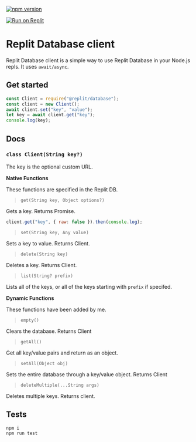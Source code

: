 [![npm version](https://badge.fury.io/js/%40replit%2Fdatabase.svg)](https://badge.fury.io/js/%40replit%2Fdatabase)

[![Run on Replit](https://replit.com/badge/github/replit/database-node)](https://replit.com/github/replit/database-node)

# Replit Database client
Replit Database client is a simple way to use Replit Database in your Node.js repls. It uses `await/async`.

## Get started
```js
const Client = require("@replit/database");
const client = new Client();
await client.set("key", "value");
let key = await client.get("key");
console.log(key);
```

## Docs
### `class Client(String key?)`
The key is the optional custom URL.

**Native Functions**

These functions are specified in the Replit DB.

> `get(String key, Object options?)`

Gets a key. Returns Promise.
```js
client.get("key", { raw: false }).then(console.log);
```

> `set(String key, Any value)`

Sets a key to value. Returns Client. 

> `delete(String key)`

Deletes a key. Returns Client.

> `list(String? prefix)`

Lists all of the keys, or all of the keys starting with `prefix` if specifed.

**Dynamic Functions**

These functions have been added by me.

> `empty()`

Clears the database. Returns Client

> `getAll()`

Get all key/value pairs and return as an object.

> `setAll(Object obj)`

Sets the entire database through a key/value object. Returns Client

> `deleteMultiple(...String args)`

Deletes multiple keys. Returns client.

## Tests
```sh
npm i
npm run test
```
